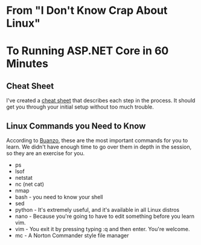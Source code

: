 # From "I Don't Know Crap About Linux"
# To Running ASP.NET Core in 60 Minutes

## Cheat Sheet

I've created a [cheat sheet](cheetsheet/cheetsheat.md) that describes each step in the process.
It should get you through your initial setup without too much trouble.

## Linux Commands you Need to Know

According to [Buanzo](https://github.com/buanzo), these are the most important commands
for you to learn. We didn't have enough time to go over them in depth in the session, so
they are an exercise for you.

* ps
* lsof
* netstat
* nc (net cat)
* nmap
* bash - you need to know your shell
* sed
* python - It's extremely useful, and it's available in all Linux distros
* nano - Because you're going to have to edit something before you learn vim.
* vim - You exit it by pressing typing :q and then enter. You're welcome.
* mc - A Norton Commander style file manager

